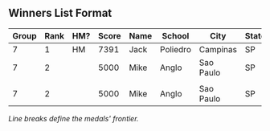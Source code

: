 ## Winners List Format

| Group | Rank | HM?| Score | Name | School | City | State|  
|-------|------|----|-------|------|--------|------|------| 
| 7     | 1  | HM | 7391  | Jack | Poliedro| Campinas | SP|
| 7     | 2  |   |  5000  | Mike | Anglo| Sao Paulo | SP|
|       |    |   |        |      |      |           |   | 
| 7     | 2  |   |  5000  | Mike | Anglo| Sao Paulo | SP|

*Line breaks define the medals' frontier.*